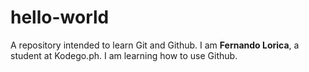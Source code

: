 # hello-world
A repository intended to learn Git and Github.
I am **Fernando Lorica**, a student at Kodego.ph. I am learning how to use Github.
